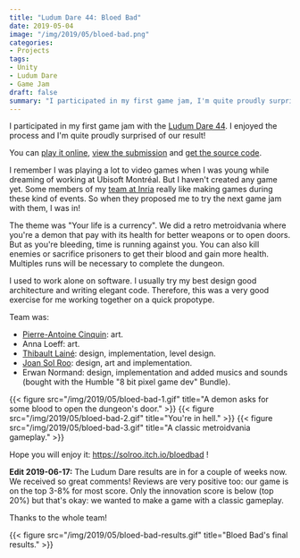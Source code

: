 ```yaml
---
title: "Ludum Dare 44: Bloed Bad"
date: 2019-05-04
image: "/img/2019/05/bloed-bad.png"
categories:
- Projects
tags:
- Unity
- Ludum Dare
- Game Jam
draft: false
summary: "I participated in my first game jam, I'm quite proudly surprised of our result!"
---
```


I participated in my first game jam with the [Ludum Dare 44](https://ldjam.com/events/ludum-dare/44). I enjoyed the
process and I'm quite proudly surprised of our result!

You can [play it online](https://solroo.itch.io/bloedbad),
[view the submission](https://ldjam.com/events/ludum-dare/44/bloedbad)
and [get the source code](https://github.com/Titwin/LD44).

I remember I was playing a lot to video games when I was young while dreaming of working at Ubisoft Montréal.
But I haven't created any game yet. Some members of my [team at Inria](https://team.inria.fr/potioc) really like making
games during these kind of events. So when they proposed me to try the next game jam with them, I was in!

The theme was "Your life is a currency". We did a retro metroidvania where you're a demon that pay
with its health for better weapons or to open doors. But as you're bleeding, time is running against you. You can also
kill enemies or sacrifice prisoners to get their blood and gain more health. Multiples runs will be necessary to
complete the dungeon.

I used to work alone on software. I usually try my best design good architecture and writing elegant code.
Therefore, this was a very good exercise for me working together on a quick propotype.

Team was:

- [Pierre-Antoine Cinquin](https://twitter.com/pacinquin): art.
- Anna Loeff: art.
- [Thibault Lainé](https://www.linkedin.com/in/thibault-laine-b811542a/): design, implementation, level design.
- [Joan Sol Roo](https://joansolroo.com): design, art and implementation.
- Erwan Normand: design, implementation and added musics and sounds (bought with the Humble "8 bit pixel game dev" Bundle).

{{< figure src="/img/2019/05/bloed-bad-1.gif" title="A demon asks for some blood to open the dungeon's door." >}}
{{< figure src="/img/2019/05/bloed-bad-2.gif" title="You're in hell." >}}
{{< figure src="/img/2019/05/bloed-bad-3.gif" title="A classic metroidvania gameplay." >}}

Hope you will enjoy it: <https://solroo.itch.io/bloedbad> !

**Edit 2019-06-17:**
The Ludum Dare results are in for a couple of weeks now. We received so great comments! Reviews are very positive too:
our game is on the top 3-8% for most score. Only the innovation score is below (top 20%) but that's okay: we wanted to
make a game with a classic gameplay.

Thanks to the whole team!

{{< figure src="/img/2019/05/bloed-bad-results.gif" title="Bloed Bad's final results." >}}